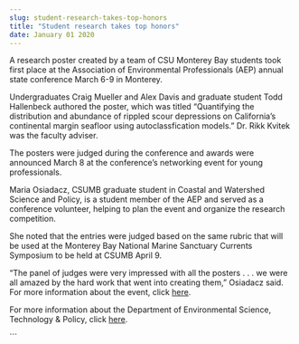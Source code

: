 ```yaml
---
slug: student-research-takes-top-honors
title: "Student research takes top honors"
date: January 01 2020
---
```


 
<p>
  A research poster created by a team of CSU Monterey Bay students took first
  place at the Association of Environmental Professionals (AEP) annual state
  conference March 6-9 in Monterey.
</p>
<p>
  Undergraduates Craig Mueller and Alex Davis and graduate student Todd
  Hallenbeck authored the poster, which was titled “Quantifying the distribution
  and abundance of rippled scour depressions on California’s continental margin
  seafloor using autoclassfication models.” Dr. Rikk Kvitek was the faculty
  adviser.
</p>
<p>
  The posters were judged during the conference and awards were announced March
  8 at the conference’s networking event for young professionals.
</p>
<p>
  Maria Osiadacz, CSUMB graduate student in Coastal and Watershed Science and
  Policy, is a student member of the AEP and served as a conference volunteer,
  helping to plan the event and organize the research competition.
</p>
<p>
  She noted that the entries were judged based on the same rubric that will be
  used at the Monterey Bay National Marine Sanctuary Currents Symposium to be
  held at CSUMB April 9.
</p>
<p>
  “The panel of judges were very impressed with all the posters . . . we were
  all amazed by the hard work that went into creating them,” Osiadacz said. For
  more information about the event, click
  <a
    href="https://conference.montereybayaep.org/conference-details/call-for-student-posters"
    >here</a
  >.
</p>
<p>
  For more information about the Department of Environmental Science, Technology
  &amp; Policy, click
  <a
    href="https://catalog.csumb.edu/undergrad-education/majors/environmental-science-technology-policy"
    >here</a
  >.
</p>
```
